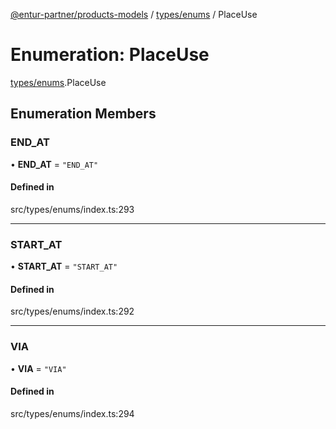 [@entur-partner/products-models](../README.md) / [types/enums](../modules/types_enums.md) / PlaceUse

# Enumeration: PlaceUse

[types/enums](../modules/types_enums.md).PlaceUse

## Enumeration Members

### END\_AT

• **END\_AT** = ``"END_AT"``

#### Defined in

src/types/enums/index.ts:293

___

### START\_AT

• **START\_AT** = ``"START_AT"``

#### Defined in

src/types/enums/index.ts:292

___

### VIA

• **VIA** = ``"VIA"``

#### Defined in

src/types/enums/index.ts:294
